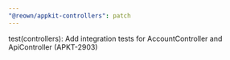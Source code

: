 ```yaml
---
"@reown/appkit-controllers": patch
---
```


test(controllers): Add integration tests for AccountController and ApiController (APKT-2903)
